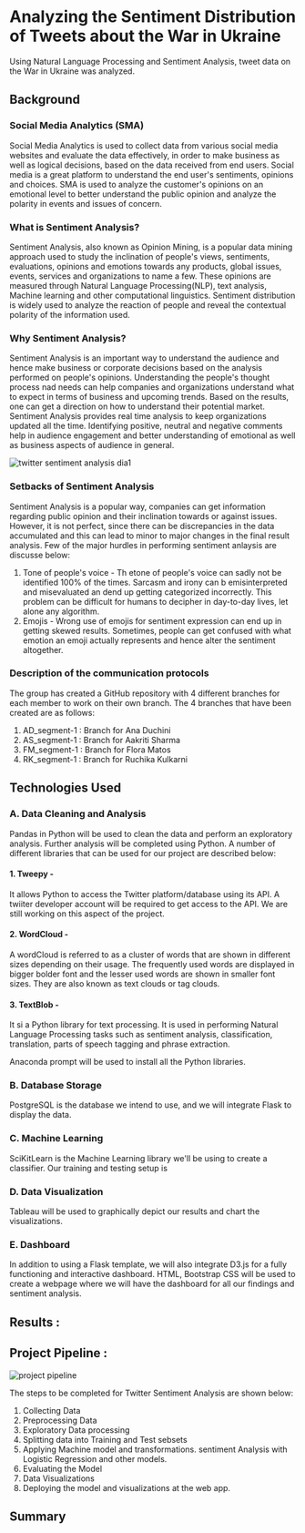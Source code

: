 # Analyzing the Sentiment Distribution of Tweets about the War in Ukraine
Using Natural Language Processing and Sentiment Analysis, tweet data on the War in Ukraine was analyzed.

## Background

### Social Media Analytics (SMA)
Social Media Analytics is used to collect data from various social media websites and evaluate the data effectively, in order to make business as well as logical decisions, based on the data received from end users. Social media is a great platform to understand the end user's sentiments, opinions and choices. SMA is used to analyze the customer's opinions on an emotional level to better understand the public opinion and analyze the polarity in events and issues of concern.

### What is Sentiment Analysis?
Sentiment Analysis, also known as Opinion Mining, is a popular data mining approach used to study the inclination of people's views, sentiments, evaluations, opinions and emotions towards any products, global issues, events, services and organizations to name a few. These opinions are measured through Natural Language Processing(NLP), text analysis, Machine learning and other computational linguistics. Sentiment distribution is widely used to analyze the reaction of people and reveal the contextual polarity of the information used.

### Why Sentiment Analysis?
Sentiment Analysis is an important way to understand the audience and hence make business or corporate decisions based on the analysis performed on people's opinions. Understanding the people's thought process nad needs can help companies and organizations understand what to expect in terms of business and upcoming trends. Based on the results, one can get a direction on how to understand their potential market. Sentiment Analysis provides real time analysis to keep organizations updated all the time. Identifying positive, neutral and negative comments help in audience engagement and better understanding of emotional as well as business aspects of audience in general. 

![twitter sentiment analysis dia1](https://user-images.githubusercontent.com/23488019/158078675-df77b237-3077-451d-888d-acaf958fda8a.png)

### Setbacks of Sentiment Analysis
Sentiment Analysis is a popular way, companies can get information regarding public opinion and their inclination towards or against issues. However, it is not perfect, since there can be discrepancies in the data accumulated and this can lead to minor to major changes in the final result analysis. Few of the major hurdles in performing sentiment anlaysis are discusse below:
1. Tone of people's voice - Th etone of people's voice can sadly not be identified 100% of the times. Sarcasm and irony can b emisinterpreted and misevaluated an dend up getting categorized incorrectly. This problem can be difficult for humans to decipher in day-to-day lives, let alone any algorithm. 
2. Emojis - Wrong use of emojis for sentiment expression can end up in getting skewed results. Sometimes, people can get confused with what emotion an emoji actually represents and hence alter the sentiment altogether. 


### Description of the communication protocols

The group has created a GitHub repository with 4 different branches for each member to work on their own branch. The 4 branches that have been created are as follows:
1. AD_segment-1 : Branch for Ana Duchini
2. AS_segment-1 : Branch for Aakriti Sharma
3. FM_segment-1 : Branch for Flora Matos
4. RK_segment-1 : Branch for Ruchika Kulkarni

## Technologies Used
### A.  Data Cleaning and Analysis
Pandas in Python will be used to clean the data and perform an exploratory analysis. Further analysis will be completed using Python. A number of different libraries that can be used for our project are described below:

#### 1. Tweepy - 
It allows Python to access the Twitter platform/database using its API. A twiiter developer account will be required to get access to the API. We are still working on this aspect of the project. 

#### 2. WordCloud - 
A wordCloud is referred to as a cluster of words that are shown in different sizes depending on their usage. The frequently used words are displayed in bigger bolder font and the lesser used words are shown in smaller font sizes. They are also known as text clouds or tag clouds. 

#### 3. TextBlob - 
It si a Python library for text processing. It is used in performing Natural Language Processing tasks such as sentiment analysis, classification, translation, parts of speech tagging and phrase extraction. 

Anaconda prompt will be used to install all the Python libraries. 


### B.  Database Storage
PostgreSQL is the database we intend to use, and we will integrate Flask to display the data.

### C.  Machine Learning
SciKitLearn is the Machine Learning library we'll be using to create a classifier. Our training and testing setup is 

### D. Data Visualization
Tableau will be used to graphically depict our results and chart the visualizations. 

### E.  Dashboard
In addition to using a Flask template, we will also integrate D3.js for a fully functioning and interactive dashboard. HTML, Bootstrap CSS will be used to create a webpage where we will have the dashboard for all our findings and sentiment analysis. 



## Results :




## Project Pipeline :

![project pipeline](https://user-images.githubusercontent.com/23488019/158079683-59057a33-11ee-42c4-bcac-af917b35b83d.PNG)
 
 The steps to be completed for Twitter Sentiment Analysis are shown below:
 1. Collecting Data
 2. Preprocessing Data
 3. Exploratory Data processing 
 4. Splitting data into Training and Test sebsets
 5. Applying Machine model and transformations. sentiment Analysis with Logistic Regression and other models.
 6. Evaluating the Model
 7. Data Visualizations
 8.  Deploying the model and visualizations at the web app. 


## Summary

